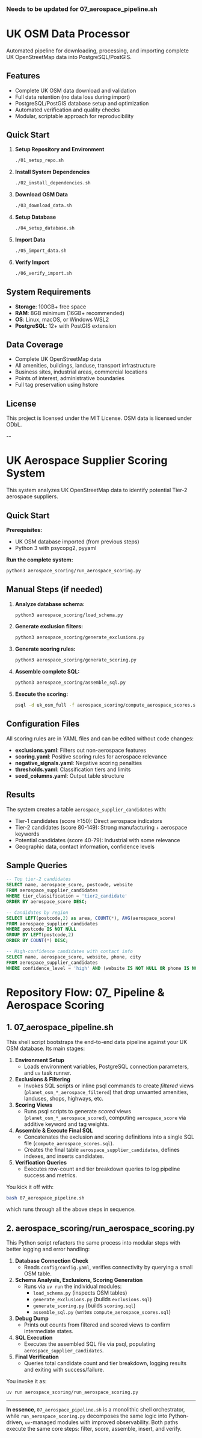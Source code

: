 ### Needs to be updated for 07_aerospace_pipeline.sh

# UK OSM Data Processor

Automated pipeline for downloading, processing, and importing complete UK OpenStreetMap data into PostgreSQL/PostGIS.

## Features

- Complete UK OSM data download and validation
- Full data retention (no data loss during import)
- PostgreSQL/PostGIS database setup and optimization
- Automated verification and quality checks
- Modular, scriptable approach for reproducibility

## Quick Start

1. **Setup Repository and Environment**
   ```bash
   ./01_setup_repo.sh
   ```

2. **Install System Dependencies**
   ```bash
   ./02_install_dependencies.sh
   ```

3. **Download OSM Data**
   ```bash
   ./03_download_data.sh
   ```

4. **Setup Database**
   ```bash
   ./04_setup_database.sh
   ```

5. **Import Data**
   ```bash
   ./05_import_data.sh
   ```

6. **Verify Import**
   ```bash
   ./06_verify_import.sh
   ```

## System Requirements

- **Storage**: 100GB+ free space
- **RAM**: 8GB minimum (16GB+ recommended)
- **OS**: Linux, macOS, or Windows WSL2
- **PostgreSQL**: 12+ with PostGIS extension

## Data Coverage

- Complete UK OpenStreetMap data
- All amenities, buildings, landuse, transport infrastructure
- Business sites, industrial areas, commercial locations
- Points of interest, administrative boundaries
- Full tag preservation using hstore

## License

This project is licensed under the MIT License. OSM data is licensed under ODbL.

--

# UK Aerospace Supplier Scoring System

This system analyzes UK OpenStreetMap data to identify potential Tier-2 aerospace suppliers.

## Quick Start

**Prerequisites:**
- UK OSM database imported (from previous steps)
- Python 3 with psycopg2, pyyaml

**Run the complete system:**
```bash
python3 aerospace_scoring/run_aerospace_scoring.py
```

## Manual Steps (if needed)

1. **Analyze database schema:**
   ```bash
   python3 aerospace_scoring/load_schema.py
   ```

2. **Generate exclusion filters:**
   ```bash
   python3 aerospace_scoring/generate_exclusions.py
   ```

3. **Generate scoring rules:**
   ```bash
   python3 aerospace_scoring/generate_scoring.py
   ```

4. **Assemble complete SQL:**
   ```bash
   python3 aerospace_scoring/assemble_sql.py
   ```

5. **Execute the scoring:**
   ```bash
   psql -d uk_osm_full -f aerospace_scoring/compute_aerospace_scores.sql
   ```

## Configuration Files

All scoring rules are in YAML files and can be edited without code changes:

- **exclusions.yaml**: Filters out non-aerospace features
- **scoring.yaml**: Positive scoring rules for aerospace relevance  
- **negative_signals.yaml**: Negative scoring penalties
- **thresholds.yaml**: Classification tiers and limits
- **seed_columns.yaml**: Output table structure

## Results

The system creates a table `aerospace_supplier_candidates` with:
- Tier-1 candidates (score ≥150): Direct aerospace indicators
- Tier-2 candidates (score 80-149): Strong manufacturing + aerospace keywords  
- Potential candidates (score 40-79): Industrial with some relevance
- Geographic data, contact information, confidence levels

## Sample Queries

```sql
-- Top tier-2 candidates
SELECT name, aerospace_score, postcode, website
FROM aerospace_supplier_candidates 
WHERE tier_classification = 'tier2_candidate'
ORDER BY aerospace_score DESC;

-- Candidates by region
SELECT LEFT(postcode,2) as area, COUNT(*), AVG(aerospace_score)
FROM aerospace_supplier_candidates
WHERE postcode IS NOT NULL
GROUP BY LEFT(postcode,2)
ORDER BY COUNT(*) DESC;

-- High-confidence candidates with contact info
SELECT name, aerospace_score, website, phone, city
FROM aerospace_supplier_candidates
WHERE confidence_level = 'high' AND (website IS NOT NULL OR phone IS NOT NULL);
```

# Repository Flow: 07_ Pipeline & Aerospace Scoring

## 1. 07_aerospace_pipeline.sh  
This shell script bootstraps the end-to-end data pipeline against your UK OSM database. Its main stages:  
1. **Environment Setup**  
   - Loads environment variables, PostgreSQL connection parameters, and `uv` task runner.  
2. **Exclusions & Filtering**  
   - Invokes SQL scripts or inline psql commands to create *filtered* views (`planet_osm_*_aerospace_filtered`) that drop unwanted amenities, landuses, shops, highways, etc.  
3. **Scoring Views**  
   - Runs psql scripts to generate *scored* views (`planet_osm_*_aerospace_scored`), computing `aerospace_score` via additive keyword and tag weights.  
4. **Assemble & Execute Final SQL**  
   - Concatenates the exclusion and scoring definitions into a single SQL file (`compute_aerospace_scores.sql`).  
   - Creates the final table `aerospace_supplier_candidates`, defines indexes, and inserts candidates.  
5. **Verification Queries**  
   - Executes row-count and tier breakdown queries to log pipeline success and metrics.  

You kick it off with:  
```bash
bash 07_aerospace_pipeline.sh
```
which runs through all the above steps in sequence.

## 2. aerospace_scoring/run_aerospace_scoring.py  
This Python script refactors the same process into modular steps with better logging and error handling:  
1. **Database Connection Check**  
   - Reads `config/config.yaml`, verifies connectivity by querying a small OSM table.  
2. **Schema Analysis, Exclusions, Scoring Generation**  
   - Runs via `uv run` the individual modules:  
     - `load_schema.py` (inspects OSM tables)  
     - `generate_exclusions.py` (builds `exclusions.sql`)  
     - `generate_scoring.py` (builds `scoring.sql`)  
     - `assemble_sql.py`   (writes `compute_aerospace_scores.sql`)  
3. **Debug Dump**  
   - Prints out counts from filtered and scored views to confirm intermediate states.  
4. **SQL Execution**  
   - Executes the assembled SQL file via psql, populating `aerospace_supplier_candidates`.  
5. **Final Verification**  
   - Queries total candidate count and tier breakdown, logging results and exiting with success/failure.

You invoke it as:
```bash
uv run aerospace_scoring/run_aerospace_scoring.py
```

***

**In essence**, `07_aerospace_pipeline.sh` is a monolithic shell orchestrator, while `run_aerospace_scoring.py` decomposes the same logic into Python-driven, `uv`-managed modules with improved observability. Both paths execute the same core steps: filter, score, assemble, insert, and verify.